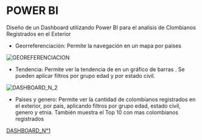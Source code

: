 # POWER BI

Diseño de un Dashboard utilizando Power BI para el analisis de Clombianos Registrados en el Exterior

* Georreferenciación: Permite la navegación en un mapa por paises

![GEOREFERENCIACION](https://github.com/user-attachments/assets/fe547ba3-bd60-4c37-bdd3-18fbfcc88692)

* Tendencia: Permite ver la tendencia de  en un gráfico de barras . Se pueden aplicar filtros por grupo edad  y por estado civil.

![DASHBOARD_N_2](https://github.com/user-attachments/assets/ea75fec6-3aa8-4dc0-b3ce-bb4e05da91d5)

* Paises y genero: Permite ver la cantidad de colombianos registrados en el exterior, por pais, aplicando filtros por  grupo edad, estado civil, genero y etnia.   También muestra el Top 10 con mas colombianos registrados
  
[DASHBOARD_N°1](https://github.com/user-attachments/assets/9e23e707-8ee1-43f6-b222-83421926e1ad)
